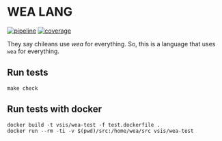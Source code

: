# WEA LANG

[![pipeline](https://gitlab.com/roddy.gonzalez.89/wea-lang/badges/master/pipeline.svg)](https://gitlab.com/roddy.gonzalez.89/wea-lang/-/commits/master)
[![coverage](https://gitlab.com/roddy.gonzalez.89/wea-lang/badges/master/coverage.svg)](https://gitlab.com/roddy.gonzalez.89/wea-lang/-/commits/master)

They say chileans use _wea_ for everything. So, this is a language that uses `wea` for everything.


## Run tests

```
make check
```

## Run tests with docker

```
docker build -t vsis/wea-test -f test.dockerfile .
docker run --rm -ti -v $(pwd)/src:/home/wea/src vsis/wea-test
```

